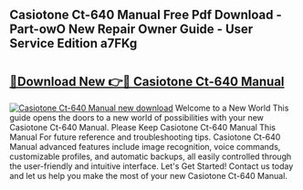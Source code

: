## Casiotone Ct-640 Manual Free Pdf Download - Part-owO New Repair Owner Guide - User Service Edition a7FKg

# <h2><a href="http://bc44059.oget.top/?id=Casiotone+Ct-640+Manual">🔗Download New 👉🔴 Casiotone Ct-640 Manual</a></h2>

[![Casiotone Ct-640 Manual new download](https://i.imgur.com/5g1atiW.png)](http://bc44059.oget.top/?id=Casiotone+Ct-640+Manual)
Welcome to a New World This guide opens the doors to a new world of possibilities with your new Casiotone Ct-640 Manual. Please Keep Casiotone Ct-640 Manual This Manual For future reference and troubleshooting tips. Casiotone Ct-640 Manual advanced features include image recognition, voice commands, customizable profiles, and automatic backups, all easily controlled through the user-friendly and intuitive interface. Let's Get Started! Contact us today and let us help you make the most of your new Casiotone Ct-640 Manual.
